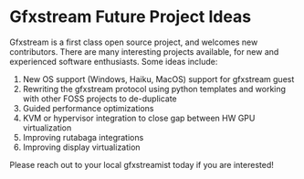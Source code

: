 # Gfxstream Future Project Ideas

Gfxstream is a first class open source project, and welcomes new contributors.
There are many interesting projects available, for new and experienced software
enthusiasts. Some ideas include:

1.  New OS support (Windows, Haiku, MacOS) support for gfxstream guest
2.  Rewriting the gfxstream protocol using python templates and working with
    other FOSS projects to de-duplicate
3.  Guided performance optimizations
4.  KVM or hypervisor integration to close gap between HW GPU virtualization
5.  Improving rutabaga integrations
6.  Improving display virtualization

Please reach out to your local gfxstreamist today if you are interested!

